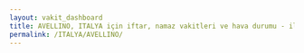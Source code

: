```yaml
---
layout: vakit_dashboard
title: AVELLINO, ITALYA için iftar, namaz vakitleri ve hava durumu - ilçe/eyalet seç
permalink: /ITALYA/AVELLINO/
---
```


<script type="text/javascript">
  var GLOBAL_COUNTRY = 'ITALYA';
  var GLOBAL_CITY = 'AVELLINO';
  var GLOBAL_STATE = '';
  var lat = 72;
  var lon = 21;
</script>
